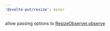 ```yaml
---
'@svelte-put/resize': minor
---
```


allow passing options to [ResizeObserver.observe](https://developer.mozilla.org/en-US/docs/Web/API/ResizeObserver/observe#options)
